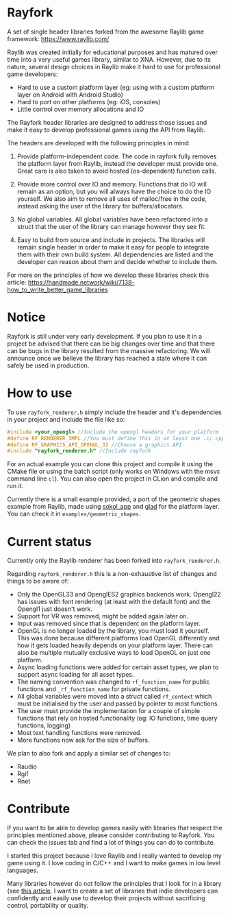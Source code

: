 # Rayfork
A set of single header libraries forked from the awesome Raylib game framework: https://www.raylib.com/

Raylib was created initially for educational purposes and has matured over time into a very useful games library, similar to XNA. 
However, due to its nature, several design choices in Raylib make it hard to use for professional game developers: 
- Hard to use a custom platform layer (eg: using with a custom platform layer on Android with Android Studio)
- Hard to port on other platforms (eg: iOS, consoles)
- Little control over memory allocations and IO

The Rayfork header libraries are designed to address those issues and make it easy to develop professional games using the API from Raylib.

The headers are developed with the following principles in mind:

1. Provide platform-independent code.
The code in rayfork fully removes the platform layer from Raylib, instead the developer must provide one. Great care is also taken
to avoid hosted (os-dependent) function calls.

2. Provide more control over IO and memory.
Functions that do IO will remain as an option, but you will always have the choice to do the IO yourself.
We also aim to remove all uses of malloc/free in the code, instead asking the user of the library for buffers/allocators.

3. No global variables.
All global variables have been refactored into a struct that the user of the library can manage however they see fit.

4. Easy to build from source and include in projects.
The libraries will remain single header in order to make it easy for people to integrate them with their own build system.
All dependencies are listed and the developer can reason about them and decide whether to include them.

For more on the principles of how we develop these libraries check this article: https://handmade.network/wiki/7138-how_to_write_better_game_libraries

# Notice
Rayfork is still under very early development. If you plan to use it in a project be advised that there can be big changes over time
and that there can be bugs in the library resulted from the massive refactoring.
We will announce once we believe the library has reached a state where it can safely be used in production. 

# How to use
To use `rayfork_renderer.h` simply include the header and it's dependencies in your project and include the file like so:
```cpp
#include <your_opengl> //Include the opengl headers for your platform
#define RF_RENDERER_IMPL //You must define this in at least one .c/.cpp files to include the implementation
#define RF_GRAPHICS_API_OPENGL_33 //Choose a graphics API
#include "rayfork_renderer.h" //Include rayfork
```

For an actual example you can clone this project and compile it using the CMake file or using the batch script (only works on Windows with the msvc command line `cl`).
You can also open the project in CLion and compile and run it.

Currently there is a small example provided, a port of the geometric shapes example from Raylib, made using [sokol_app](https://github.com/floooh/sokol/blob/master/sokol_app.h) and [glad](https://glad.dav1d.de/) for the platform layer.
You can check it in `examples/geometric_shapes`.

# Current status

Currently only the Raylib renderer has been forked into `rayfork_renderer.h`.

Regarding `rayfork_renderer.h` this is a non-exhaustive list of changes and things to be aware of:
- Only the OpenGL33 and OpenglES2 graphics backends work. Opengl22 has issues with font rendering (at least with the default font) and the Opengl1 just doesn't work. 
- Support for VR was removed, might be added again later on.
- Input was removed since that is dependent on the platform layer.
- OpenGL is no longer loaded by the library, you must load it yourself. This was done because different platforms load OpenGL differently
and how it gets loaded heavily depends on your platform layer. There can also be multiple mutually exclusive ways to load OpenGL on just one platform.
- Async loading functions were added for certain asset types, we plan to support async loading for all asset types.
- The naming convention was changed to `rf_function_name` for public functions and `_rf_function_name` for private functions.
- All global variables were moved into a struct called `rf_context` which must be initialised by the user and passed by pointer to most functions.
- The user must provide the implementation for a couple of simple functions that rely on hosted functionality (eg: IO functions, time query functions, logging)
- Most text handling functions were removed.
- More functions now ask for the size of buffers.

We plan to also fork and apply a similar set of changes to:
- Raudio
- Rgif
- Rnet

# Contribute
If you want to be able to develop games easily with libraries that respect the principles mentioned above, please consider contributing to Rayfork.
You can check the issues tab and find a lot of things you can do to contribute.

I started this project because I love Raylib and I really wanted to develop my game using it. 
I love coding in C/C++ and I want to make games in low level languages.

Many libraries however do not follow the principles that I look for in a library (see [this article](https://handmade.network/wiki/7138-how_to_write_better_game_libraries).
I want to create a set of libraries that indie developers can confidently and easily use to develop their projects without sacrificing control, portability or quality.

